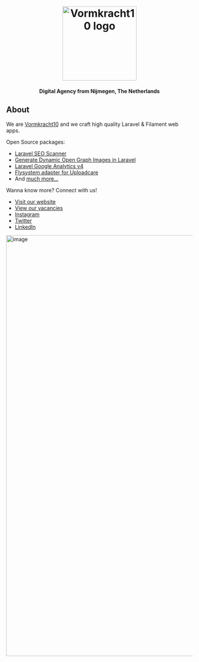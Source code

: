 
<h1 align="center"><a href="https://vormkracht10.nl"><img src="https://vormkracht10.nl/cdn/13f1e3fb-15c8-4655-bf9b-a85899694c45/-/quality/smart/-/resize/300x/vk10-github.png)" alt="Vormkracht10 logo" width="200"></a></h1>
<h4 align="center">Digital Agency from Nijmegen, The Netherlands</h4>

## About
We are [Vormkracht10](https://vormkracht10.nl) and we craft high quality Laravel & Filament web apps.

Open Source packages:
* [Laravel SEO Scanner](https://github.com/vormkracht10/laravel-seo-scanner)
* [Generate Dynamic Open Graph Images in Laravel](https://github.com/vormkracht10/laravel-open-graph-image)
* [Laravel Google Analytics v4](https://github.com/vormkracht10/laravel-google-analytics-v4)
* [Flysystem adapter for Uploadcare](https://github.com/vormkracht10/flysystem-uploadcare)
* And [much more...](https://github.com/orgs/vormkracht10/repositories)

Wanna know more? Connect with us!
* [Visit our website](https://vormkracht10.nl/)
* [View our vacancies](https://vormkracht10.nl/vacatures)
* [Instagram](https://www.instagram.com/vormkracht10/)
* [Twitter](https://www.twitter.com/vormkracht10/)
* [LinkedIn](https://linkedin.com/company/vormkracht10/)

<img width="1134" alt="image" src="https://ucarecdn.com/0bea9921-f16b-4b4c-86ee-775630e5d119/-/scale_crop/1134x512/smart/-/format/auto/-/quality/smart/visual9.jpg">
